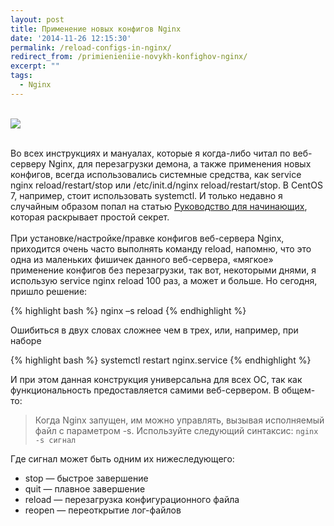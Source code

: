 ```yaml
---
layout: post
title: Применение новых конфигов Nginx
date: '2014-11-26 12:15:30'
permalink: /reload-configs-in-nginx/
redirect_from: /primienieniie-novykh-konfighov-nginx/
excerpt: ""
tags:
  - Nginx
---
```


<br>
<img src="https://farm1.staticflickr.com/638/21467238659_236e8fe9b5_o.jpg">
<br>
<br>

Во всех инструкциях и мануалах, которые я когда-либо читал по веб-серверу Nginx, для перезагрузки демона, а также применения новых конфигов, всегда использовались системные средства, как service nginx reload/restart/stop или /etc/init.d/nginx reload/restart/stop. В CentOS 7, например, стоит использовать systemctl. И только недавно я случайным образом попал на статью [Руководство для начинающих](http://nginx.org/ru/docs/beginners_guide.html), которая раскрывает простой секрет.
<br>
<br>
При установке/настройке/правке конфигов веб-сервера Nginx, приходится очень часто выполнять команду reload, напомню, что это одна из маленьких фишичек данного веб-сервера, «мягкое» применение конфигов без перезагрузки, так вот, некоторыми днями, я использую service nginx reload 100 раз, а может и больше. Но сегодня, пришло решение:

{% highlight bash %}
nginx –s reload
{% endhighlight %}

Ошибиться в двух словах сложнее чем в трех, или, например, при наборе

{% highlight bash %}
systemctl restart nginx.service
{% endhighlight %}

И при этом данная конструкция универсальна для всех ОС, так как функциональность предоставляется самими веб-сервером. В общем-то:

> Когда Nginx запущен, им можно управлять, вызывая исполняемый файл с параметром -s. Используйте следующий синтаксис: `nginx -s сигнал`

Где сигнал может быть одним их нижеследующего:

* stop — быстрое завершение
* quit — плавное завершение
* reload — перезагрузка конфигурационного файла
* reopen — переоткрытие лог-файлов
